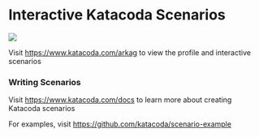 # Interactive Katacoda Scenarios

[![](http://shields.katacoda.com/katacoda/arkag/count.svg)](https://www.katacoda.com/arkag "Get your profile on Katacoda.com")

Visit https://www.katacoda.com/arkag to view the profile and interactive scenarios

### Writing Scenarios
Visit https://www.katacoda.com/docs to learn more about creating Katacoda scenarios

For examples, visit https://github.com/katacoda/scenario-example
